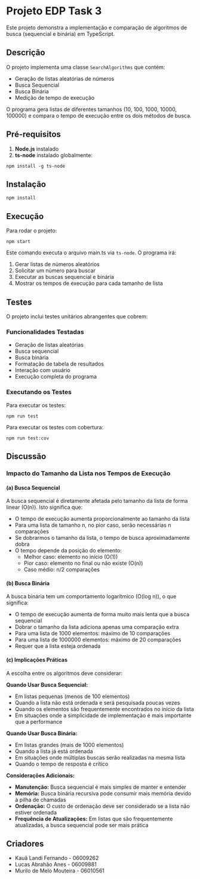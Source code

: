 # Projeto EDP Task 3

Este projeto demonstra a implementação e comparação de algoritmos de busca (sequencial e binária) em TypeScript.

## Descrição

O projeto implementa uma classe `SearchAlgorithms` que contém:

- Geração de listas aleatórias de números
- Busca Sequencial
- Busca Binária
- Medição de tempo de execução

O programa gera listas de diferentes tamanhos (10, 100, 1000, 10000, 100000) e compara o tempo de execução entre os dois métodos de busca.

## Pré-requisitos

1. **Node.js** instalado
2. **ts-node** instalado globalmente:

```shell
npm install -g ts-node
```

## Instalação

```shell
npm install
```

## Execução

Para rodar o projeto:

```shell
npm start
```

Este comando executa o arquivo main.ts via `ts-node`. O programa irá:

1. Gerar listas de números aleatórios
2. Solicitar um número para buscar
3. Executar as buscas sequencial e binária
4. Mostrar os tempos de execução para cada tamanho de lista

## Testes

O projeto inclui testes unitários abrangentes que cobrem:

### Funcionalidades Testadas

- Geração de listas aleatórias
- Busca sequencial
- Busca binária
- Formatação de tabela de resultados
- Interação com usuário
- Execução completa do programa

### Executando os Testes

Para executar os testes:

```shell
npm run test
```

Para executar os testes com cobertura:

```shell
npm run test:cov
```

## Discussão

### Impacto do Tamanho da Lista nos Tempos de Execução

#### (a) Busca Sequencial

A busca sequencial é diretamente afetada pelo tamanho da lista de forma linear (O(n)). Isto significa que:

- O tempo de execução aumenta proporcionalmente ao tamanho da lista
- Para uma lista de tamanho n, no pior caso, serão necessárias n comparações
- Se dobrarmos o tamanho da lista, o tempo de busca aproximadamente dobra
- O tempo depende da posição do elemento:
  - Melhor caso: elemento no início (O(1))
  - Pior caso: elemento no final ou não existe (O(n))
  - Caso médio: n/2 comparações

#### (b) Busca Binária

A busca binária tem um comportamento logarítmico (O(log n)), o que significa:

- O tempo de execução aumenta de forma muito mais lenta que a busca sequencial
- Dobrar o tamanho da lista adiciona apenas uma comparação extra
- Para uma lista de 1000 elementos: máximo de 10 comparações
- Para uma lista de 1000000 elementos: máximo de 20 comparações
- Requer que a lista esteja ordenada

#### (c) Implicações Práticas

A escolha entre os algoritmos deve considerar:

**Quando Usar Busca Sequencial:**

- Em listas pequenas (menos de 100 elementos)
- Quando a lista não está ordenada e será pesquisada poucas vezes
- Quando os elementos são frequentemente encontrados no início da lista
- Em situações onde a simplicidade de implementação é mais importante que a performance

**Quando Usar Busca Binária:**

- Em listas grandes (mais de 1000 elementos)
- Quando a lista já está ordenada
- Em situações onde múltiplas buscas serão realizadas na mesma lista
- Quando o tempo de resposta é crítico

**Considerações Adicionais:**

- **Manutenção:** Busca sequencial é mais simples de manter e entender
- **Memória:** Busca binária recursiva pode consumir mais memória devido à pilha de chamadas
- **Ordenação:** O custo de ordenação deve ser considerado se a lista não estiver ordenada
- **Frequência de Atualizações:** Em listas que são frequentemente atualizadas, a busca sequencial pode ser mais prática

## Criadores

- Kauã Landi Fernando - 06009262
- Lucas Abrahão Anes - 06009881
- Murilo de Melo Mouteira - 06010561
